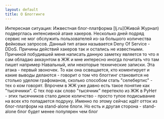 ```yaml
---
layout: default
title: О Блоггинге
---
```

Интересная ситуация:
        Ижвестная блог-платформа [lj.ru](Живой Журнал) подверглась интенсивной атаке хакеров.
        Несколько дней подряд сервис не мог обслужить пользователей из-за большого количества фейковых запросов.
        Данный тип атаки называется Deny Of Service - DDoS.
        Причины действий хакеров так и остались не известными.
Причиной побудившей меня написать данную заметку является то что я сам обладаю аккаунтом в ЖЖ и мне интересно иногда почитать что там пишет например Навальный, или некоторые технические записки.
Эта атака - первый звоночек. То как она освещается, кто коментирует и какие выводы делаются - говорит о том что блоггинг становится не столько уделом графоманов, сколько способом стать "селебертис" - тех о ком говорят.
Впрочем в ЖЖ уже давно есть такое понятие как "тысячники". С тех пор как слово "тысячник" перетекло из ЖЖ в РуНет - этих тысячников стало дикое количство - просто тупое подисывание на всех кто попадается подруку.
Именно по этому сейчас идёт отток из блог-платформ на stand-alone блоги.
Но есть и другая сторона - stand-alone блог будет менее популярен чем блог 
